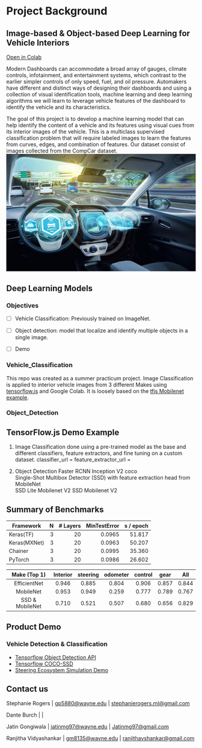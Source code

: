 #  Project Background  
##  Image-based & Object-based Deep Learning for Vehicle Interiors 
[Open in Colab](https://colab.research.google.com/github/StephanieRogers-ML/practicum/blob/master/docs/FinalDetection.ipynb) 

Modern Dashboards can accommodate a broad array of gauges, climate controls, infotainment, and entertainment systems, which contrast to the earlier simpler controls of only speed, fuel, and oil pressure. Automakers have different and distinct ways of designing their dashboards and using a collection of visual identification tools, machine learning and deep learning algorithms we will learn to leverage vehicle features of the dashboard to identify the vehicle and its characteristics. 

The goal of this project is to develop a machine learning model that can help identify the content of a vehicle and its features using visual cues from its interior images of the vehicle. This is a multiclass supervised classification problem that will require labeled images to learn the features from curves, edges, and combination of features.  Our dataset consist of images collected from the CompCar dataset.
![Future](https://github.com/StephanieRogers-ML/deep-learning_vehicle-dashboard/blob/master/Sample_Data/futuristic_car.jpg)

##  Deep Learning Models

### Objectives
* [ ]  Vehicle Classification: Previously trained on ImageNet.
* [ ]  Object detection: model that localize and identify multiple objects in a single image.
* [ ]  Demo
 

### Vehicle_Classification

This repo was created as a summer practicum project.  Image Classification is applied to interior vehicle images from 3 different Makes using [tensorflow.js](https://js.tensorflow.org) and Google Colab. It is loosely based on the [tfjs Mobilenet example](https://github.com/tensorflow/tfjs-examples/tree/master/mobilenet).

### Object_Detection 
## TensorFlow.js Demo Example

1.  Image Classification done using a pre-trained model as the base and different classifiers, feature extractors, and fine tuning on a custom dataset. 
        classifier_url = 
        feature_extractor_url =
   
2.  Object Detection
    Faster RCNN Inception V2 coco   
    Single-Shot Multibox Detector (SSD) with feature extraction head from MobileNet   
    SSD Lite Mobilenet V2
    SSD Mobilenet V2


 
## Summary of Benchmarks  

| Framework    | N | # Layers | MinTestError | s / epoch |
|--------------|--:|---------:|-------------:|----------:|
| Keras(TF)    | 3 | 20       | 0.0965       | 51.817    |
| Keras(MXNet) | 3 | 20       | 0.0963       | 50.207    |
| Chainer      | 3 | 20       | 0.0995       | 35.360    |
| PyTorch      | 3 | 20       | 0.0986       | 26.602    |  




|Make (Top 1)   | Interior  |  steering |  odometer |   control |   gear    |   All     |
|:-------------:|:---------:|:---------:|:---------:|:---------:|:---------:|:---------:|
|EfficientNet   |   0.946   |   0.885   |   0.804   |   0.906   |   0.857   |   0.844   |
|MobileNet      |   0.953   |   0.949   |   0.259   |   0.777   |   0.789   |   0.767   |
|SSD & MobileNet|   0.710   |   0.521   |   0.507   |   0.680   |   0.656   |   0.829   |




##  Product Demo    


### Vehicle Detection & Classification
* [Tensorflow Object Detection API](https://tensorflow-object-detection-api-tutorial.readthedocs.io/en/latest/index.html) 
* [Tensorflow COCO-SSD](https://github.com/tensorflow/tfjs-models/tree/master/coco-ssd/demo) 
* [Steering Ecosystem Simulation Demo](https://shiffman.github.io/Tensorflow-JS-Examples/05_neuro_evolution_steering/) 


##  Contact us  

Stephanie Rogers | gp5880@wayne.edu  | stephanierogers.ml@gmail.com  

Dante Burch      |                    |

Jatin Gongiwala  | jatinmg97@wayne.edu |  Jatinmg97@gmail.com  

Ranjitha Vidyashankar  | gm8135@wayne.edu | ranjithavshankar@gmail.com  
